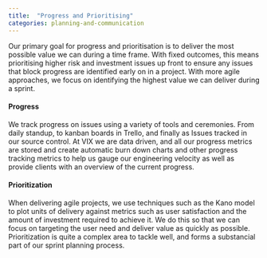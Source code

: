 ```yaml
---
title:  "Progress and Prioritising"
categories: planning-and-communication
---
```


Our primary goal for progress and prioritisation is to deliver the most possible value we can during a time frame. With fixed outcomes, this means prioritising higher risk and investment issues up front to ensure any issues that block progress are identified early on in a project. With more agile approaches, we focus on identifying the highest value we can deliver during a sprint.

<h4> Progress </h4>

We track progress on issues using a variety of tools and ceremonies. From daily standup, to kanban boards in Trello, and finally as Issues tracked in our source control. At VIX we are data driven, and all our progress metrics are stored and create automatic burn down charts and other progress tracking metrics to help us gauge our engineering velocity as well as provide clients with an overview of the current progress.

<h4> Prioritization </h4>

When delivering agile projects, we use techniques such as the Kano model to plot units of delivery against metrics such as user satisfaction and the amount of investment required to achieve it. We do this so that we can focus on targeting the user need and deliver value as quickly as possible. Prioritization is quite a complex area to tackle well, and forms a substancial part of our sprint planning process.